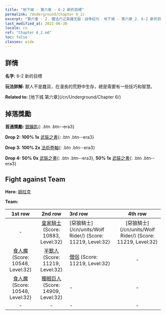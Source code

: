 ```yaml
---
title: "地下城 - 第六章 - 6-2 新的目標"
permalink: /Underground/Chapter 6_2/
excerpt: "第六章 - 2. 魔法门之英雄无敌：战争纪元  地下城 - 第六章_2. 6-2 新的目標"
last_modified_at: 2021-06-30
locale: cn
ref: "Chapter 6_2.md"
toc: false
classes: wide
---
```


## 詳情

 **名字:** 6-2 新的目標

 **玩法詳解:**       獸人不是蠢貨，在漫長的荒野中生存，總是需要有一些技巧和智慧。

 **Related to:** [地下城 第六章](/cn/Underground/Chapter 6/)

## 掉落獎勵

 **首通獎勵:** [銀鑰匙](/cn/Items/con_693/){: .btn .btn--era3}

 **Drop 2:** **100% 1x** [武裝之書](/cn/Items/mat_32/){: .btn .btn--era3}

 **Drop 3:** **100% 2x** [法術卷軸](/cn/Items/con_694/){: .btn .btn--era3}

 **Drop 4:** **50% 0x** [武裝之書](/cn/Items/mat_25/){: .btn .btn--era3}, **50% 1x** [武裝之書](/cn/Items/mat_25/){: .btn .btn--era3}


## Fight against Team
 **Hero:** [姆拉克](/cn/heroes/Mullich/)

 **Team:**


  | 1st row | 2nd row | 3rd row | 4th row |
  |:----:|:----:|:----|:----:|
  | - | [皇家騎士](/cn/units/Cavalier/) (Score: 10883, Level:32)  | [惡狼騎士](/cn/units/Wolf Rider/) (Score: 11219, Level:32)  | [惡狼騎士](/cn/units/Wolf Rider/) (Score: 11219, Level:32)  |
  | [食人魔](/cn/units/Ogre/) (Score: 10548, Level:32)  | [半獸人](/cn/units/Orc/) (Score: 11219, Level:32)  | [僧侶](/cn/units/Monk/) (Score: 11219, Level:32)  | - |
  | [食人魔](/cn/units/Ogre/) (Score: 10548, Level:32)  | [獨眼巨人](/cn/units/Cyclops/) (Score: 14909, Level:32)  | - | - |
  | - | - | - | - |


